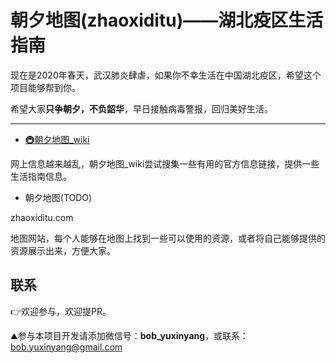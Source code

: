 # 朝夕地图(zhaoxiditu)——湖北疫区生活指南

现在是2020年春天，武汉肺炎肆虐，如果你不幸生活在中国湖北疫区，希望这个项目能够帮到你。

希望大家**只争朝夕，不负韶华**，早日接触病毒警报，回归美好生活。

----

* [🚇朝夕地图_wiki](https://github.com/bobyuxinyang/zhaoxiditu/wiki) 

网上信息越来越乱，朝夕地图_wiki尝试搜集一些有用的官方信息链接，提供一些生活指南信息。

* 朝夕地图(TODO)

zhaoxiditu.com

地图网站，每个人能够在地图上找到一些可以使用的资源，或者将自己能够提供的资源展示出来，方便大家。

## 联系

👉欢迎参与，欢迎提PR。

⛰参与本项目开发请添加微信号：**bob_yuxinyang**，或联系： bob.yuxinyang@gmail.com  

